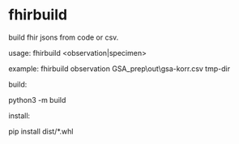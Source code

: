 # fhirbuild

build fhir jsons from code or csv.

usage: fhirbuild <observation|specimen> <in csv> <out dir>

example: fhirbuild observation GSA_prep\out\gsa-korr.csv tmp-dir

build:

python3 -m build

install:

pip install dist/*.whl